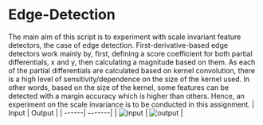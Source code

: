 # Edge-Detection
The main aim of this script is to experiment with scale invariant feature detectors, the
case of edge detection. First-derivative-based edge detectors work mainly
by, first, defining a score coefficient for both partial differentials, x and y, then calculating a
magnitude based on them. As each of the partial differentials are calculated based on kernel
convolution, there is a high level of sensitivity/dependence on the size of the kernel used. In
other words, based on the size of the kernel, some features can be detected with a margin
accuracy which is higher than others. Hence, an experiment on the scale invariance is to be
conducted in this assignment.
| Input | Output |
| ------| -------|
| ![input](https://github.com/user-attachments/assets/179149f0-4301-449a-9f2a-1fb356bc3267) | ![output](https://github.com/user-attachments/assets/8cb954f3-29d7-4042-b5a5-c82baf1c677b) |
